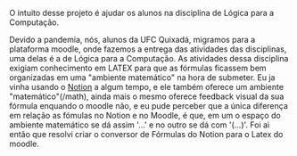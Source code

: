 O intuito desse projeto é ajudar os alunos na disciplina de Lógica para a Computação.

Devido a pandemia, nós, alunos da UFC Quixadá, migramos para a plataforma moodle, onde fazemos a entrega das atividades das disciplinas, uma delas é a de Lógica para a Computação. As atividades dessa disciplina exigiam conhecimento em LATEX para que as fórmulas ficassem bem organizadas em uma "ambiente matemático" na hora de submeter. Eu ja vinha usando o [Notion](https://www.notion.so) a algum tempo, e ele também oferece um ambiente "matemático"(/math), ainda mais o mesmo oferece feedback visual da sua fórmula enquando o moodle não,  e eu pude perceber que a única diferença em relação as fómulas no Notion e no Moodle, é que, em um o espaço do ambiente matemático se dá assim  '$...$' e no outro se dá com '\(...\)'. Foi ai então que resolvi criar o conversor de Fórmulas do Notion para o Latex do moodle.